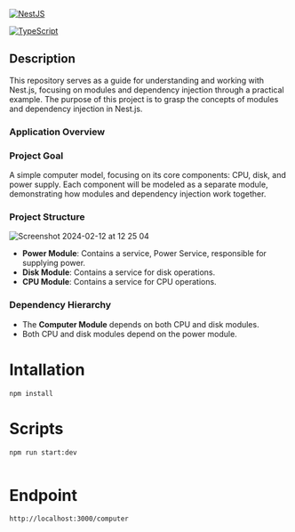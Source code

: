 [![NestJS](https://img.shields.io/badge/NestJS-%E2%9D%A4-red)](https://nestjs.com/)

[![TypeScript](https://img.shields.io/badge/TypeScript-%F0%9F%91%8D-blue)](https://www.typescriptlang.org/)

## Description

This repository serves as a guide for understanding and working with Nest.js, focusing on modules and dependency injection through a practical example.
The purpose of this project is to grasp the concepts of modules and dependency injection in Nest.js.

### Application Overview

### Project Goal

A simple computer model, focusing on its core components: CPU, disk, and power supply. Each component will be modeled as a separate module, demonstrating how modules and dependency injection work together.

### Project Structure

![Screenshot 2024-02-12 at 12 25 04](https://github.com/arroyostack/nest-small-computer/assets/109061270/2848baa0-bbda-430b-b980-cb11b4a46c2a)

- **Power Module**: Contains a service, Power Service, responsible for supplying power.
- **Disk Module**: Contains a service for disk operations.
- **CPU Module**: Contains a service for CPU operations.

### Dependency Hierarchy

- The **Computer Module** depends on both CPU and disk modules.
- Both CPU and disk modules depend on the power module.

# Intallation

```
npm install
```

# Scripts

```
npm run start:dev


```

# Endpoint

```
http://localhost:3000/computer
```
